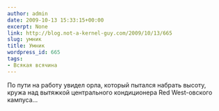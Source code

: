 ```yaml
---
author: admin
date: 2009-10-13 15:33:15+00:00
excerpt: None
link: http://blog.not-a-kernel-guy.com/2009/10/13/665
slug: умник
title: Умник
wordpress_id: 665
tags:
- Всякая всячина
---
```


По пути на работу увидел орла, который пытался набрать высоту, кружа над вытяжкой центрального кондиционера Red West-овского кампуса…
